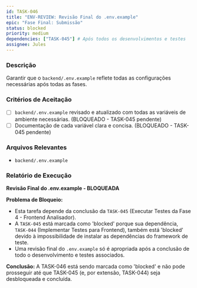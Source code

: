 ```yaml
---
id: TASK-046
title: "ENV-REVIEW: Revisão Final do .env.example"
epic: "Fase Final: Submissão"
status: blocked
priority: medium
dependencies: ["TASK-045"] # Após todos os desenvolvimentos e testes
assignee: Jules
---
```


### Descrição

Garantir que o `backend/.env.example` reflete todas as configurações necessárias após todas as fases.

### Critérios de Aceitação

- [ ] `backend/.env.example` revisado e atualizado com todas as variáveis de ambiente necessárias. (BLOQUEADO - TASK-045 pendente)
- [ ] Documentação de cada variável clara e concisa. (BLOQUEADO - TASK-045 pendente)

### Arquivos Relevantes

* `backend/.env.example`

### Relatório de Execução

**Revisão Final do .env.example - BLOQUEADA**

**Problema de Bloqueio:**
*   Esta tarefa depende da conclusão da `TASK-045` (Executar Testes da Fase 4 - Frontend Analisador).
*   A `TASK-045` está marcada como 'blocked' porque sua dependência, `TASK-044` (Implementar Testes para Frontend), também está 'blocked' devido à impossibilidade de instalar as dependências do framework de teste.
*   Uma revisão final do `.env.example` só é apropriada após a conclusão de todo o desenvolvimento e testes associados.

**Conclusão:** A TASK-046 está sendo marcada como 'blocked' e não pode prosseguir até que TASK-045 (e, por extensão, TASK-044) seja desbloqueada e concluída.
